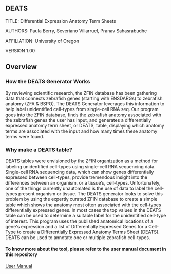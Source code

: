 ## DEATS
TITLE: Differential Expression Anatomy Term Sheets

AUTHORS: Paula Berry, Severiano Villarruel, Pranav Sahasrabudhe

AFFILIATION: University of Oregon

VERSION 1.00

## Overview
### How the DEATS Generator Works

By reviewing scientific research, the ZFIN database has been gathering data that connects zebrafish genes (starting with ENSDARGs) to zebrafish anatomy (ZFA & BSPO). The DEATS Generator leverages this information to help label unidentified cell-types from single-cell RNA seq. Our program goes into the ZFIN database, finds the zebrafish anatomy associated with the zebrafish genes the user has input, and generates a differentially expressed anatomy term sheet, or DEATS, table, displaying which anatomy terms are associated with the input and how many times these anatomy terms were found. 

### Why make a DEATS table?
DEATS tables were envisioned by the ZFIN organization as a method for labeling unidentified cell-types using single-cell RNA sequencing data. Single-cell RNA sequencing data, which can show genes differentially expressed between cell-types, provide tremendous insight into the differences between an organism, or a tissue’s, cell-types. Unfortunately, one of the things currently unautomated is the use of data to label the cell-types present organism or tissue. The DEATS generator looks to solve this problem by using the expertly curated ZFIN database to create a simple table which shows the anatomy most often associated with the cell-types differentially expressed genes. In most cases the top values in the DEATS table can be used to determine a suitable label for the unidentified cell-type of interest.
This program uses the published anatomical locations of a gene's expression and a list of Differentially Expressed Genes for a Cell-Type to create a Differentially Expressed Anatomy Terms Sheet (DEATS). DEATS can be used to annotate one or multiple zebrafish cell-types.

#### To know more about the tool, please refer to the user manual document in this repository 
<a href="https://github.com/pranavs22/DEATS/blob/master/DEATS-%20User%20Manual.pdf">User Manual</a>

